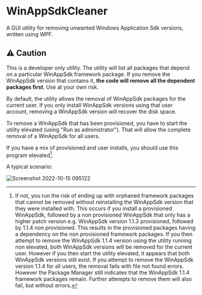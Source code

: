 # WinAppSdkCleaner
 A GUI utility for removing unwanted Windows Application Sdk versions, written using WPF.
 
## :warning: Caution
 
 This is a developer only utility. The utility will list all packages that depend on a particular WinAppSdk framework package. If you remove the WinAppSdk version that contains it, **the code will remove all the dependent packages first**. Use at your own risk.

 By default, the utility allows the removal of WinAppSdk packages for the current user. If you only install WinAppSdk versions using that user account, removing a WinAppSdk version will recover the disk space.
 
 To remove a WinAppSdk that has been provisioned, you have to start the utility elevated (using "Run as administrator"). That will allow the complete removal of a WinAppSdk for all users.
 
 If you have a mix of provisioned and user installs, you should use this program elevated[^1].

 
 A typical scenario:
 
![Screenshot 2022-10-15 095122](https://user-images.githubusercontent.com/28826959/195978170-9390ae44-96a9-470b-9ba0-44c4c47ccf74.png)

[^1]:If not, you run the risk of ending up with orphaned framework packages that cannot be removed without reinstalling the WinAppSdk version that they were installed with. This occurs if you install a provisioned WinAppSdk, followed by a non provisioned WinAppSdk that only has a higher patch version e.g. WinAppSdk version 1.1.3 provisioned, followed by 1.1.4 non provisioned. This results in the provisioned packages having a dependency on the non provisioned framework packages. If you then attempt to remove the WinAppSdk 1.1.4 version using the utility running non elevated, both WinAppSdk versions will be removed for the current user. However if you then start the utility elevated, it appears that both WinAppSdk versions still exist. If you attempt to remove the WinAppSdk version 1.1.4 for all users, the removal fails with file not found errors. However the Package Manager still indicates that the WinAppSdk 1.1.4 framework packages remain. Further attempts to remove them will also fail, but without errors.
